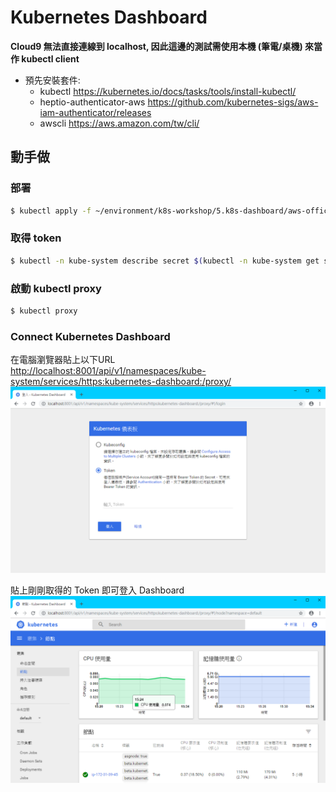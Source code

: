 # Kubernetes Dashboard

**Cloud9 無法直接連線到 localhost, 因此這邊的測試需使用本機 (筆電/桌機) 來當作 kubectl client**

-  預先安裝套件:
    -  kubectl <https://kubernetes.io/docs/tasks/tools/install-kubectl/> 
    -  heptio-authenticator-aws <https://github.com/kubernetes-sigs/aws-iam-authenticator/releases>
    -  awscli <https://aws.amazon.com/tw/cli/>
  

## 動手做

### 部署

```bash
$ kubectl apply -f ~/environment/k8s-workshop/5.k8s-dashboard/aws-official
```

### 取得 token

```bash
$ kubectl -n kube-system describe secret $(kubectl -n kube-system get secret | grep eks-admin | awk '{print $1}')
```

### 啟動 kubectl proxy

```bash
$ kubectl proxy
```

### Connect Kubernetes Dashboard

在電腦瀏覽器貼上以下URL  
<http://localhost:8001/api/v1/namespaces/kube-system/services/https:kubernetes-dashboard:/proxy/>
![](k8s-dashboard1.png)

貼上剛剛取得的 Token 即可登入 Dashboard
![](k8s-dashboard2.png)
